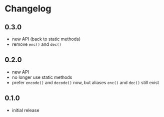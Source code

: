 # Changelog

## 0.3.0
- new API (back to static methods)
- remove `enc()` and `dec()`

## 0.2.0
- new API
- no longer use static methods
- prefer `encode()` and `decode()` now, but aliases `enc()` and `dec()` still 
  exist

## 0.1.0
- initial release
